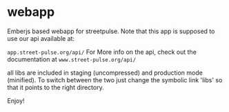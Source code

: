 webapp
======

Emberjs based webapp for streetpulse. Note that this app is supposed to use our api available at:

`app.street-pulse.org/api/`
For More info on the api, check out the documentation at `www.street-pulse.org/api/`

all libs are included in staging (uncompressed) and production mode (minified). To switch between the two just change the symbolic link 'libs' so that it points to the right directory.


Enjoy!
